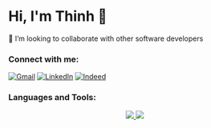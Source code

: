 # Hi, I'm Thinh 👋

🤝 I’m looking to collaborate with other software developers

### Connect with me:

[![Gmail](https://img.shields.io/badge/Gmail-D14836?style=for-the-badge&logo=gmail&logoColor=white)](mailto:[gmail])
[![LinkedIn](https://img.shields.io/badge/linkedin-%230077B5.svg?style=for-the-badge&logo=linkedin&logoColor=white)][linkedin]
[![Indeed](https://img.shields.io/badge/indeed-003A9B?style=for-the-badge&logo=indeed&logoColor=white)][indeed]

### Languages and Tools:

<p align="center">
  <a href="https://skillicons.dev">
    <img src="https://skillicons.dev/icons?i=python,c,cpp,java,javascript,typescript,bash" />
  </a>
  <a href="https://skillicons.dev">
    <img src="https://skillicons.dev/icons?i=qt,numpy,pandas,opencv,pytorch,flask,jinja,react,node,flutter" />
  </a>
</p>

[gmail]: thinhleminh201@gmail.com
[linkedin]: https://linkedin.com/in/thinhle201
[indeed]: https://indeed.com
